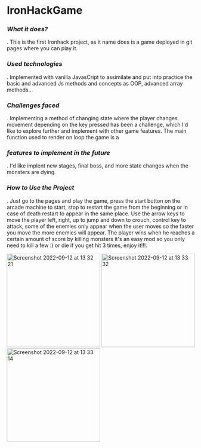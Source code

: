 # IronHackGame

### ___What it does?___
  . This is the first Ironhack project, as it name does is a game deployed in git pages where you can play it.

### ***Used technologies***
  . Implemented with vanilla JavasCript to assimilate and put into practice the basic and advanced Js methods and concepts as OOP, advanced array          methods... 

### ***Challenges faced***
  . Implementing a method of changing state where the player changes movement depending on the key pressed has been a challenge, which I'd like to explore further and implement with other game features.
The main function used to render on loop the game is a  


### ***features to implement in the future***
 . I'd like implent new stages, final boss, and more state changes when the monsters are dying.
 
###  ***How to Use the Project***
 . Just go to the pages and play the game, press the start button on the arcade machine to start, stop to restart the game from the beginning or in case of death restart to appear in the same place. 
Use the arrow keys to move the player left, right, up to jump and down to crouch, control key to attack, some of the enemies only appear when the user moves so the faster you move the more enemies will appear. The player wins when he reaches a certain amount of score by killing monsters it's an easy mod so you only need to kill a few :) or die if you get hit 3 times, enjoy it!!!.

<img width="250" alt="Screenshot 2022-09-12 at 13 32 21" src="https://user-images.githubusercontent.com/66803474/189878772-7283ac89-066a-41fe-b9a9-459ce9264264.png">

<img width="250" alt="Screenshot 2022-09-12 at 13 33 32" src="https://user-images.githubusercontent.com/66803474/189878781-5b4bbfff-cced-4342-ba29-a2131176a732.png">

<img width="250" alt="Screenshot 2022-09-12 at 13 33 14" src="https://user-images.githubusercontent.com/66803474/189878802-3311e8a4-9eee-4f43-886a-9da41a79ee71.png">
